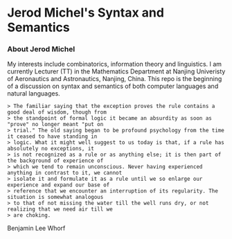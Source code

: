 # Jerod Michel's Syntax and Semantics

###  About Jerod Michel
My interests include combinatorics, information theory and linguistics. I am currently Lecturer (TT) in the Mathematics Department at Nanjing Univeristy of Aeronautics and Astronautics, Nanjing, China. This repo is the beginning of a discussion on syntax and semantics of both computer languages and natural languages.

    > The familiar saying that the exception proves the rule contains a good deal of wisdom, though from
    > the standpoint of formal logic it became an absurdity as soon as "prove" no longer meant "put on
    > trial." The old saying began to be profound psychology from the time it ceased to have standing in
    > logic. What it might well suggest to us today is that, if a rule has absolutely no exceptions, it
    > is not recognized as a rule or as anything else; it is then part of the background of experience of
    > which we tend to remain unconscious. Never having experienced anything in contrast to it, we cannot
    > isolate it and formulate it as a rule until we so enlarge our experience and expand our base of
    > reference that we encounter an interruption of its regularity. The situation is somewhat analogous
    > to that of not missing the water till the well runs dry, or not realizing that we need air till we
    > are choking.

Benjamin Lee Whorf 
